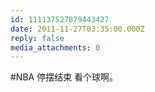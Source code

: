```yaml
---
id: 111137527879443427
date: 2011-11-27T03:35:00.000Z
reply: false
media_attachments: 0
---
```


#NBA 停摆结束 看个球啊。 ​​​​

